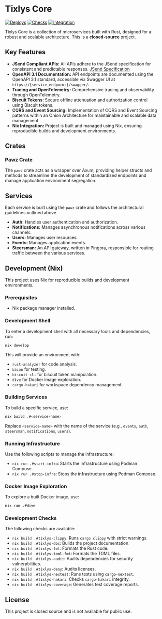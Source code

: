 # Tixlys Core
[![Deploys](https://github.com/tixlys/tixlys-core/actions/workflows/deploys.yml/badge.svg?branch=main)](https://github.com/tixlys/tixlys-core/actions/workflows/deploys.yml)
[![Checks](https://github.com/tixlys/tixlys-core/actions/workflows/checks.yml/badge.svg)](https://github.com/tixlys/tixlys-core/actions/workflows/checks.yml)
[![Integration](https://github.com/tixlys/tixlys-core/actions/workflows/integration.yml/badge.svg)](https://github.com/tixlys/tixlys-core/actions/workflows/integration.yml)

Tixlys Core is a collection of microservices built with Rust, designed for a robust and scalable architecture. This is a **closed-source** project.

## Key Features

* **JSend Compliant APIs:** All APIs adhere to the JSend specification for consistent and predictable responses. [JSend Specification](https://github.com/omniti-labs/jsend)
* **OpenAPI 3.1 Documentation:** API endpoints are documented using the OpenAPI 3.1 standard, accessible via Swagger UI at `https://{service_endpoint}/swagger/`.
* **Tracing and OpenTelemetry:** Comprehensive tracing and observability through OpenTelemetry.
* **Biscuit Tokens:** Secure offline attenuation and authorization control using Biscuit tokens.
* **CQRS and Event Sourcing:** Implementation of CQRS and Event Sourcing patterns within an Onion Architecture for maintainable and scalable data management.
* **Nix Integration:** Project is built and managed using Nix, ensuring reproducible builds and development environments.

## Crates

### Pawz Crate

The `pawz` crate acts as a wrapper over Axum, providing helper structs and methods to streamline the development of standardized endpoints and manage application environment segregation.

## Services

Each service is built using the `pawz` crate and follows the architectural guidelines outlined above.

* **Auth:** Handles user authentication and authorization.
* **Notifications:** Manages asynchronous notifications across various channels.
* **Users:** Manages user resources.
* **Events:** Manages application events.
* **Steersman:** An API gateway, written in Pingora, responsible for routing traffic between the various services.

## Development (Nix)

This project uses Nix for reproducible builds and development environments.

### Prerequisites

* Nix package manager installed.

### Development Shell

To enter a development shell with all necessary tools and dependencies, run:

```bash
nix develop
```

This will provide an environment with:

* `rust-analyzer` for code analysis.
* `bacon` for testing.
* `biscuit-cli` for biscuit token manipulation.
* `dive` for Docker image exploration.
* `cargo-hakari` for workspace dependency management.

### Building Services

To build a specific service, use:

```bash
nix build .#<service-name>
```

Replace `<service-name>` with the name of the service (e.g., `events`, `auth`, `steersman`, `notifications`, `users`).

### Running Infrastructure

Use the following scripts to manage the infrastructure:

* `nix run .#start-infra`: Starts the infrastructure using Podman Compose.
* `nix run .#stop-infra`: Stops the infrastructure using Podman Compose.

### Docker Image Exploration

To explore a built Docker image, use:

```bash
nix run .#dive
```

### Development Checks

The following checks are available:

* `nix build .#tixlys-clippy`: Runs `cargo clippy` with strict warnings.
* `nix build .#tixlys-doc`: Builds the project documentation.
* `nix build .#tixlys-fmt`: Formats the Rust code.
* `nix build .#tixlys-toml-fmt`: Formats the TOML files.
* `nix build .#tixlys-audit`: Audits dependencies for security vulnerabilities.
* `nix build .#tixlys-deny`: Audits licenses.
* `nix build .#tixlys-nextest`: Runs tests using `cargo-nextest`.
* `nix build .#tixlys-hakari`: Checks `cargo-hakari` integrity.
* `nix build .#tixlys-coverage`: Generates test coverage reports.

## License

This project is closed source and is not available for public use.
